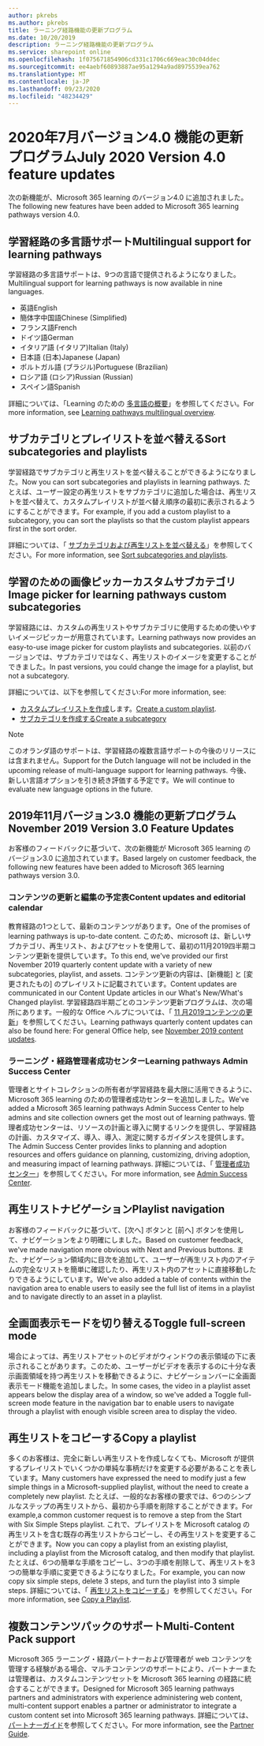 ```yaml
---
author: pkrebs
ms.author: pkrebs
title: ラーニング経路機能の更新プログラム
ms.date: 10/20/2019
description: ラーニング経路機能の更新プログラム
ms.service: sharepoint online
ms.openlocfilehash: 1f075671854906cd331c1706c669eac30c04ddec
ms.sourcegitcommit: ee4aebf60893887ae95a1294a9ad8975539ea762
ms.translationtype: MT
ms.contentlocale: ja-JP
ms.lasthandoff: 09/23/2020
ms.locfileid: "48234429"
---
```

# <a name="july-2020-version-40-feature-updates"></a><span data-ttu-id="adece-103">2020年7月バージョン4.0 機能の更新プログラム</span><span class="sxs-lookup"><span data-stu-id="adece-103">July 2020 Version 4.0 feature updates</span></span> 

<span data-ttu-id="adece-104">次の新機能が、Microsoft 365 learning のバージョン4.0 に追加されました。</span><span class="sxs-lookup"><span data-stu-id="adece-104">The following new features have been added to Microsoft 365 learning pathways version 4.0.</span></span> 

## <a name="multilingual-support-for-learning-pathways"></a><span data-ttu-id="adece-105">学習経路の多言語サポート</span><span class="sxs-lookup"><span data-stu-id="adece-105">Multilingual support for learning pathways</span></span> 
<span data-ttu-id="adece-106">学習経路の多言語サポートは、9つの言語で提供されるようになりました。</span><span class="sxs-lookup"><span data-stu-id="adece-106">Multilingual support for learning pathways is now available in nine languages.</span></span>  
- <span data-ttu-id="adece-107">英語</span><span class="sxs-lookup"><span data-stu-id="adece-107">English</span></span>     
- <span data-ttu-id="adece-108">簡体字中国語</span><span class="sxs-lookup"><span data-stu-id="adece-108">Chinese (Simplified)</span></span> 
- <span data-ttu-id="adece-109">フランス語</span><span class="sxs-lookup"><span data-stu-id="adece-109">French</span></span> 
- <span data-ttu-id="adece-110">ドイツ語</span><span class="sxs-lookup"><span data-stu-id="adece-110">German</span></span> 
- <span data-ttu-id="adece-111">イタリア語 (イタリア)</span><span class="sxs-lookup"><span data-stu-id="adece-111">Italian (Italy)</span></span> 
- <span data-ttu-id="adece-112">日本語 (日本)</span><span class="sxs-lookup"><span data-stu-id="adece-112">Japanese (Japan)</span></span> 
- <span data-ttu-id="adece-113">ポルトガル語 (ブラジル)</span><span class="sxs-lookup"><span data-stu-id="adece-113">Portuguese (Brazilian)</span></span> 
- <span data-ttu-id="adece-114">ロシア語 (ロシア)</span><span class="sxs-lookup"><span data-stu-id="adece-114">Russian (Russian)</span></span> 
- <span data-ttu-id="adece-115">スペイン語</span><span class="sxs-lookup"><span data-stu-id="adece-115">Spanish</span></span> 

<span data-ttu-id="adece-116">詳細については、「Learning のための [多言語の概要](custom_overview.md)」を参照してください。</span><span class="sxs-lookup"><span data-stu-id="adece-116">For more information, see [Learning pathways multilingual overview](custom_overview.md).</span></span> 

## <a name="sort-subcategories-and-playlists"></a><span data-ttu-id="adece-117">サブカテゴリとプレイリストを並べ替える</span><span class="sxs-lookup"><span data-stu-id="adece-117">Sort subcategories and playlists</span></span>

<span data-ttu-id="adece-118">学習経路でサブカテゴリと再生リストを並べ替えることができるようになりました。</span><span class="sxs-lookup"><span data-stu-id="adece-118">Now you can sort subcategories and playlists in learning pathways.</span></span> <span data-ttu-id="adece-119">たとえば、ユーザー設定の再生リストをサブカテゴリに追加した場合は、再生リストを並べ替えて、カスタムプレイリストが並べ替え順序の最初に表示されるようにすることができます。</span><span class="sxs-lookup"><span data-stu-id="adece-119">For example, if you add a custom playlist to a subcategory, you can sort the playlists so that the custom playlist appears first in the sort order.</span></span> 

<span data-ttu-id="adece-120">詳細については、「 [サブカテゴリおよび再生リストを並べ替える](custom_sortsubplay.md)」を参照してください。</span><span class="sxs-lookup"><span data-stu-id="adece-120">For more information, see [Sort subcategories and playlists](custom_sortsubplay.md).</span></span> 

## <a name="image-picker-for-learning-pathways-custom-subcategories"></a><span data-ttu-id="adece-121">学習のための画像ピッカーカスタムサブカテゴリ</span><span class="sxs-lookup"><span data-stu-id="adece-121">Image picker for learning pathways custom subcategories</span></span> 
<span data-ttu-id="adece-122">学習経路には、カスタムの再生リストやサブカテゴリに使用するための使いやすいイメージピッカーが用意されています。</span><span class="sxs-lookup"><span data-stu-id="adece-122">Learning pathways now provides an easy-to-use image picker for custom playlists and subcategories.</span></span>  <span data-ttu-id="adece-123">以前のバージョンでは、サブカテゴリではなく、再生リストのイメージを変更することができました。</span><span class="sxs-lookup"><span data-stu-id="adece-123">In past versions, you could change the image for a playlist, but not a subcategory.</span></span>  

<span data-ttu-id="adece-124">詳細については、以下を参照してください:</span><span class="sxs-lookup"><span data-stu-id="adece-124">For more information, see:</span></span>
- <span data-ttu-id="adece-125">[カスタムプレイリストを作成](custom_createnewplaylist.md)します。</span><span class="sxs-lookup"><span data-stu-id="adece-125">[Create a custom playlist](custom_createnewplaylist.md).</span></span> 
- [<span data-ttu-id="adece-126">サブカテゴリを作成する</span><span class="sxs-lookup"><span data-stu-id="adece-126">Create a subcategory</span></span>](custom_createnewcat.md)

> [!NOTE]
> <span data-ttu-id="adece-127">このオランダ語のサポートは、学習経路の複数言語サポートの今後のリリースには含まれません。</span><span class="sxs-lookup"><span data-stu-id="adece-127">Support for the Dutch language will not be included in the upcoming release of multi-language support for learning pathways.</span></span> <span data-ttu-id="adece-128">今後、新しい言語オプションを引き続き評価する予定です。</span><span class="sxs-lookup"><span data-stu-id="adece-128">We will continue to evaluate new language options in the future.</span></span>

## <a name="november-2019-version-30-feature-updates"></a><span data-ttu-id="adece-129">2019年11月バージョン3.0 機能の更新プログラム</span><span class="sxs-lookup"><span data-stu-id="adece-129">November 2019 Version 3.0 Feature Updates</span></span>
<span data-ttu-id="adece-130">お客様のフィードバックに基づいて、次の新機能が Microsoft 365 learning のバージョン3.0 に追加されています。</span><span class="sxs-lookup"><span data-stu-id="adece-130">Based largely on customer feedback, the following new features have been added to Microsoft 365 learning pathways version 3.0.</span></span>

### <a name="content-updates-and-editorial-calendar"></a><span data-ttu-id="adece-131">コンテンツの更新と編集の予定表</span><span class="sxs-lookup"><span data-stu-id="adece-131">Content updates and editorial calendar</span></span>
<span data-ttu-id="adece-132">教育経路の1つとして、最新のコンテンツがあります。</span><span class="sxs-lookup"><span data-stu-id="adece-132">One of the promises of learning pathways is up-to-date content.</span></span> <span data-ttu-id="adece-133">このため、microsoft は、新しいサブカテゴリ、再生リスト、およびアセットを使用して、最初の11月2019四半期コンテンツ更新を提供しています。</span><span class="sxs-lookup"><span data-stu-id="adece-133">To this end, we've provided our first November 2019 quarterly content update with a variety of new subcategories, playlist, and assets.</span></span> <span data-ttu-id="adece-134">コンテンツ更新の内容は、[新機能] と [変更されたもの] のプレイリストに記載されています。</span><span class="sxs-lookup"><span data-stu-id="adece-134">Content updates are communicated in our Content Update articles in our What's New/What's Changed playlist.</span></span> <span data-ttu-id="adece-135">学習経路四半期ごとのコンテンツ更新プログラムは、次の場所にあります。一般的な Office ヘルプについては、「 [11 月2019コンテンツの更新](custom_contentupdates.md)」を参照してください。</span><span class="sxs-lookup"><span data-stu-id="adece-135">Learning pathways quarterly content updates can also be found here: For general Office help, see [November 2019 content updates](custom_contentupdates.md).</span></span>

### <a name="learning-pathways-admin-success-center"></a><span data-ttu-id="adece-136">ラーニング・経路管理者成功センター</span><span class="sxs-lookup"><span data-stu-id="adece-136">Learning pathways Admin Success Center</span></span>
<span data-ttu-id="adece-137">管理者とサイトコレクションの所有者が学習経路を最大限に活用できるように、Microsoft 365 learning のための管理者成功センターを追加しました。</span><span class="sxs-lookup"><span data-stu-id="adece-137">We've added a Microsoft 365 learning pathways Admin Success Center to help admins and site collection owners get the most out of learning pathways.</span></span> <span data-ttu-id="adece-138">管理者成功センターは、リソースの計画と導入に関するリンクを提供し、学習経路の計画、カスタマイズ、導入、導入、測定に関するガイダンスを提供します。</span><span class="sxs-lookup"><span data-stu-id="adece-138">The Admin Success Center provides links to planning and adoption resources and offers guidance on planning, customizing, driving adoption, and measuring impact of learning pathways.</span></span> <span data-ttu-id="adece-139">詳細については、「 [管理者成功センター](custom_successcenter.md)」を参照してください。</span><span class="sxs-lookup"><span data-stu-id="adece-139">For more information, see [Admin Success Center](custom_successcenter.md).</span></span>

## <a name="playlist-navigation"></a><span data-ttu-id="adece-140">再生リストナビゲーション</span><span class="sxs-lookup"><span data-stu-id="adece-140">Playlist navigation</span></span>
<span data-ttu-id="adece-141">お客様のフィードバックに基づいて、[次へ] ボタンと [前へ] ボタンを使用して、ナビゲーションをより明確にしました。</span><span class="sxs-lookup"><span data-stu-id="adece-141">Based on customer feedback, we've made navigation more obvious with Next and Previous buttons.</span></span> <span data-ttu-id="adece-142">また、ナビゲーション領域内に目次を追加して、ユーザーが再生リスト内のアイテムの完全なリストを簡単に確認したり、再生リスト内のアセットに直接移動したりできるようにしています。</span><span class="sxs-lookup"><span data-stu-id="adece-142">We've also added a table of contents within the navigation area to enable users to easily see the full list of items in a playlist and to navigate directly to an asset in a playlist.</span></span>

## <a name="toggle-full-screen-mode"></a><span data-ttu-id="adece-143">全画面表示モードを切り替える</span><span class="sxs-lookup"><span data-stu-id="adece-143">Toggle full-screen mode</span></span>
<span data-ttu-id="adece-144">場合によっては、再生リストアセットのビデオがウィンドウの表示領域の下に表示されることがあります。このため、ユーザーがビデオを表示するのに十分な表示画面領域を持つ再生リストを移動できるように、ナビゲーションバーに全画面表示モード機能を追加しました。</span><span class="sxs-lookup"><span data-stu-id="adece-144">In some cases, the video in a playlist asset appears below the display area of a window, so we've added a Toggle full-screen mode feature in the navigation bar to enable users to navigate through a playlist with enough visible screen area to display the video.</span></span>

## <a name="copy-a-playlist"></a><span data-ttu-id="adece-145">再生リストをコピーする</span><span class="sxs-lookup"><span data-stu-id="adece-145">Copy a playlist</span></span>
<span data-ttu-id="adece-146">多くのお客様は、完全に新しい再生リストを作成しなくても、Microsoft が提供するプレイリストでいくつかの単純な事柄だけを変更する必要があることを表しています。</span><span class="sxs-lookup"><span data-stu-id="adece-146">Many customers have expressed the need to modify just a few simple things in a Microsoft-supplied playlist, without the need to create a completely new playlist.</span></span> <span data-ttu-id="adece-147">たとえば、一般的なお客様の要求では、6つのシンプルなステップの再生リストから、最初から手順を削除することができます。</span><span class="sxs-lookup"><span data-stu-id="adece-147">For example,a common customer request is to remove a step from the Start with Six Simple Steps playlist.</span></span> <span data-ttu-id="adece-148">これで、プレイリストを Microsoft catalog の再生リストを含む既存の再生リストからコピーし、その再生リストを変更することができます。</span><span class="sxs-lookup"><span data-stu-id="adece-148">Now you can copy a playlist from an existing playlist, including a playlist from the Microsoft catalog, and then modify that playlist.</span></span> <span data-ttu-id="adece-149">たとえば、6つの簡単な手順をコピーし、3つの手順を削除して、再生リストを3つの簡単な手順に変更できるようになりました。</span><span class="sxs-lookup"><span data-stu-id="adece-149">For example, you can now copy six simple steps, delete 3 steps, and turn the playlist into 3 simple steps.</span></span> <span data-ttu-id="adece-150">詳細については、「 [再生リストをコピーする](custom_copyplaylist.md)」を参照してください。</span><span class="sxs-lookup"><span data-stu-id="adece-150">For more information, see [Copy a Playlist](custom_copyplaylist.md).</span></span>

## <a name="multi-content-pack-support"></a><span data-ttu-id="adece-151">複数コンテンツパックのサポート</span><span class="sxs-lookup"><span data-stu-id="adece-151">Multi-Content Pack support</span></span>
<span data-ttu-id="adece-152">Microsoft 365 ラーニング・経路パートナーおよび管理者が web コンテンツを管理する経験がある場合、マルチコンテンツのサポートにより、パートナーまたは管理者は、カスタムコンテンツセットを Microsoft 365 learning の経路に統合することができます。</span><span class="sxs-lookup"><span data-stu-id="adece-152">Designed for Microsoft 365 learning pathways partners and administrators with experience administering web content, multi-content support enables a partner or administrator to integrate a custom content set into Microsoft 365 learning pathways.</span></span> <span data-ttu-id="adece-153">詳細については、 [パートナーガイド](custom_partnerguide.md)を参照してください。</span><span class="sxs-lookup"><span data-stu-id="adece-153">For more information, see the [Partner Guide](custom_partnerguide.md).</span></span>


